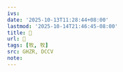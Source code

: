 ```yaml
---
ivs:
date: '2025-10-13T11:28:44+08:00'
lastmod: '2025-10-14T21:46:45-08:00'
title: 󰞚
url: 󰞚
tags: [牧, 牧]
src: GHZR, DCCV
note:
---
```

